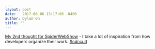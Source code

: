 ```yaml
---
layout: post
date:   2017-06-06 13:17:00 -0400
author: Dylan On
title: ""
---
```


[My 2nd thought for SpiderWebShow](https://soundcloud.com/spiderweb-show/dylan-on-thought-2-semantic-versioning) - I take a lot of inspiration from how developers organize their work. [#cdncult](https://twitter.com/search?q=%23cdncult)